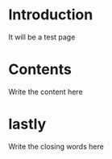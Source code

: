 # Introduction
It will be a test page

# Contents
Write the content here

# lastly
Write the closing words here
